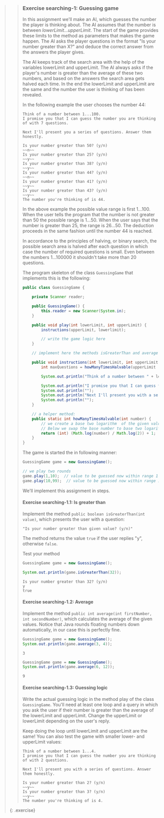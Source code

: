 >> ### Exercise searching-1: Guessing game
>>
>> In this assignment we'll make an AI, which guesses the number the player is thinking about. The AI assumes that the number is between *lowerLimit...upperLimit*. The start of the game provides these limits to the method as parameters that makes the game happen. The AI asks the player questions in the format "Is your number greater than X?" and deduce the correct answer from the answers the player gives.
>>
>> The AI keeps track of the search area with the help of the variables lowerLimit and upperLimit. The AI always asks if the player's number is greater than the average of these two numbers, and based on the answers the search area gets halved each time. In the end the lowerLimit and upperLimit are the same and the number the user is thinking of has been revealed.
>>
>> In the following example the user chooses the number 44:
>>
>> ```output
>> Think of a number between 1...100.
>> I promise you that I can guess the number you are thinking of with 7 questions.
>>
>> Next I'll present you a series of questions. Answer them honestly.
>>
>> Is your number greater than 50? (y/n)
>> ~~n~~
>> Is your number greater than 25? (y/n)
>> ~~y~~
>> Is your number greater than 38? (y/n)
>> ~~y~~
>> Is your number greater than 44? (y/n)
>> ~~n~~
>> Is your number greater than 41? (y/n)
>> ~~y~~
>> Is your number greater than 43? (y/n)
>> ~~y~~
>> The number you're thinking of is 44.
>> ```
>>
>> In the above example the possible value range is first 1...100. When the user tells the program that the number is not greater than 50 the possible range is 1...50. When the user says that the number is greater than 25, the range is 26...50. The deduction proceeds in the same fashion until the number 44 is reached.
>>
>> In accordance to the principles of halving, or binary search, the possible search area is halved after each question in which case the number of required questions is small. Even between the numbers 1...100000 it shouldn't take more than 20 questions.
>>
>> The program skeleton of the class `GuessingGame` that implements this is the following:
>>
>> ```java
>> public class GuessingGame {
>>
>>     private Scanner reader;
>>
>>     public GuessingGame() {
>>         this.reader = new Scanner(System.in);
>>     }
>>
>>     public void play(int lowerLimit, int upperLimit) {
>>         instructions(upperLimit, lowerlimit);
>>
>>         // write the game logic here
>>     }
>>
>>     // implement here the methods isGreaterThan and average
>>
>>     public void instructions(int lowerLimit, int upperLimit) {
>>         int maxQuestions = howManyTimesHalvable(upperLimit - lowerLimit);
>>
>>         System.out.println("Think of a number between " + lowerLimit + "..." + upperLimit + ".");
>>
>>         System.out.println("I promise you that I can guess the number you are thinking of with " + maxQuestions + " questions.");
>>         System.out.println("");
>>         System.out.println("Next I'll present you with a series of questions. Answer them honestly.");
>>         System.out.println("");
>>     }
>>
>>     // a helper method:
>>     public static int howManyTimesHalvable(int number) {
>>         // we create a base two logarithm  of the given value
>>         // Below we swap the base number to base two logarithms!
>>         return (int) (Math.log(number) / Math.log(2)) + 1;
>>     }
>> }
>> ```
>>
>> The game is started the in following manner:
>>
>> ```java
>> GuessingGame game = new GuessingGame();
>>
>> // we play two rounds
>> game.play(1,10);  // value to be guessed now within range 1-10
>> game.play(10,99);  // value to be guessed now within range 10-99
>> ```
>>
>> We'll implement this assignment in steps.
>>
>> #### Exercise searching-1.1: Is greater than
>> Implement the method `public boolean isGreaterThan(int value)`, which presents the user with a question:
>>
>> ```output
>> "Is your number greater than given value? (y/n)"
>> ```
>>
>> The method returns the value `true` if the user replies "y", otherwise `false`.
>>
>> Test your method
>>
>> ```java
>> GuessingGame game = new GuessingGame();
>>
>> System.out.println(game.isGreaterThan(32));
>> ```
>>
>> ```output
>> Is your number greater than 32? (y/n)
>> y
>> true
>> ```
>>
>> #### Exercise searching-1.2: Average
>>
>> Implement the method `public int average(int firstNumber, int secondNumber)`, which calculates the average of the given values. Notice that Java rounds floating numbers down automatically, in our case this is perfectly fine.
>>
>> ```java
>> GuessingGame game = new GuessingGame();
>> System.out.println(game.average(3, 4));
>> ```
>>
>> ```output
>> 3
>> ```
>>
>> ```java
>> GuessingGame game = new GuessingGame();
>> System.out.println(game.average(6, 12));
>> ```
>>
>> ```output
>> 9
>> ```
>>
>> #### Exercise searching-1.3: Guessing logic
>>
>> Write the actual guessing logic in the method play of the class `GuessingGame`. You'll need at least one loop and a query in which you ask the user if their number is greater than the average of the lowerLimit and upperLimit. Change the upperLimit or lowerLimit depending on the user's reply.
>>
>> Keep doing the loop until lowerLimit and upperLimit are the same! You can also test the game with smaller lower- and upperLimit values:
>>
>> ```output
>> Think of a number between 1...4.
>> I promise you that I can guess the number you are thinking of with 2 questions.
>>
>> Next I'll present you with a series of questions. Answer them honestly.
>>
>> Is your number greater than 2? (y/n)
>> ~~y~~
>> Is your number greater than 3? (y/n)
>> ~~y~~
>> The number you're thinking of is 4.
>> ```
>>
>{: .exercise}